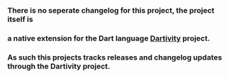 ## 
### There is no seperate changelog for this project, the project itself is
### a native extension for the Dart language [Dartivity](https://github.com/shamblett/dartivity) project.
### As such this projects tracks releases and changelog updates through the Dartivity project.

